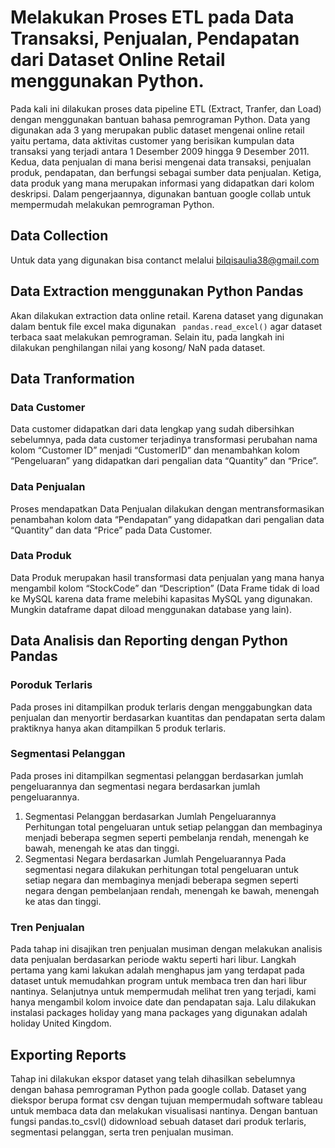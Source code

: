 # Melakukan Proses ETL pada Data Transaksi, Penjualan, Pendapatan dari Dataset Online Retail menggunakan Python.
Pada kali ini dilakukan proses data pipeline ETL (Extract, Tranfer, dan Load)  dengan menggunakan bantuan bahasa pemrograman Python.
Data yang digunakan ada 3 yang merupakan public dataset mengenai online retail yaitu pertama, data aktivitas customer yang berisikan kumpulan data transaksi yang terjadi antara 1 Desember 2009 hingga 9 Desember 2011. Kedua, data penjualan di mana berisi mengenai data transaksi, penjualan produk, pendapatan, dan berfungsi sebagai sumber data penjualan. Ketiga, data produk yang mana merupakan informasi yang didapatkan dari kolom deskripsi. Dalam pengerjaannya, digunakan bantuan google collab untuk mempermudah melakukan pemrograman Python.

## Data Collection
Untuk data yang digunakan bisa contanct melalui bilqisaulia38@gmail.com

## Data Extraction menggunakan Python Pandas
Akan dilakukan extraction data online retail. Karena dataset yang digunakan dalam bentuk file excel maka digunakan ``` pandas.read_excel()``` agar dataset terbaca saat melakukan pemrograman. Selain itu, pada langkah ini dilakukan penghilangan nilai yang kosong/ NaN pada dataset.

## Data Tranformation
### Data Customer
Data customer didapatkan dari data lengkap yang sudah dibersihkan sebelumnya, pada data customer terjadinya transformasi perubahan nama kolom “Customer ID” menjadi “CustomerID” dan menambahkan kolom “Pengeluaran” yang didapatkan dari pengalian data “Quantity” dan “Price”.
### Data Penjualan
Proses mendapatkan Data Penjualan dilakukan dengan mentransformasikan penambahan kolom data “Pendapatan” yang didapatkan dari pengalian data “Quantity” dan data “Price” pada Data Customer.
### Data Produk
Data Produk merupakan hasil transformasi data penjualan yang mana hanya mengambil kolom “StockCode” dan “Description” (Data Frame tidak di load ke MySQL karena data frame melebihi kapasitas MySQL yang digunakan. Mungkin dataframe dapat diload menggunakan database yang lain).

## Data Analisis dan Reporting dengan Python Pandas
### Poroduk Terlaris 
Pada proses ini ditampilkan produk terlaris dengan menggabungkan data penjualan dan menyortir berdasarkan kuantitas dan pendapatan serta dalam praktiknya hanya akan ditampilkan 5 produk terlaris. 
### Segmentasi Pelanggan 
Pada proses ini ditampilkan segmentasi pelanggan berdasarkan jumlah pengeluarannya
dan segmentasi negara berdasarkan jumlah pengeluarannya.
1. Segmentasi Pelanggan berdasarkan Jumlah Pengeluarannya
Perhitungan total pengeluaran untuk setiap pelanggan dan membaginya menjadi beberapa segmen seperti pembelanja rendah, menengah ke bawah, menengah ke atas dan tinggi.
2. Segmentasi Negara berdasarkan Jumlah Pengeluarannya
Pada segmentasi negara dilakukan perhitungan total pengeluaran untuk setiap negara dan membaginya menjadi beberapa segmen seperti negara dengan pembelanjaan rendah, menengah ke bawah, menengah ke atas dan tinggi.
### Tren Penjualan
Pada tahap ini disajikan tren penjualan musiman dengan melakukan analisis data penjualan berdasarkan periode waktu seperti hari libur. Langkah pertama yang kami lakukan adalah menghapus jam yang terdapat pada dataset untuk memudahkan program untuk membaca tren dan hari libur nantinya. Selanjutnya untuk mempermudah melihat tren yang terjadi, kami hanya mengambil kolom invoice date dan pendapatan saja. Lalu dilakukan instalasi packages holiday yang mana packages yang digunakan adalah holiday United Kingdom.

## Exporting Reports
Tahap ini dilakukan ekspor dataset yang telah dihasilkan sebelumnya dengan bahasa pemrograman Python pada google collab. Dataset yang diekspor berupa format csv dengan tujuan mempermudah software tableau untuk membaca data dan melakukan visualisasi nantinya. Dengan bantuan fungsi pandas.to_csvl() didownload sebuah dataset dari produk terlaris, segmentasi pelanggan, serta tren penjualan musiman.

